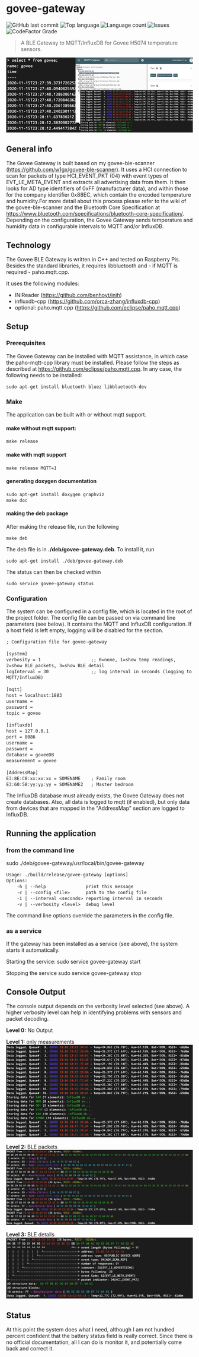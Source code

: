 # govee-gateway
![GitHub last commit](https://img.shields.io/github/last-commit/w1gx/govee-gateway?style=for-the-badge) ![Top language](https://img.shields.io/github/languages/top/w1gx/govee-gateway?style=for-the-badge) ![Language count](https://img.shields.io/github/languages/count/w1gx/govee-gateway?style=for-the-badge) ![Issues](https://img.shields.io/github/issues/w1gx/govee-gateway?style=for-the-badge) ![CodeFactor Grade](https://img.shields.io/codefactor/grade/github/w1gx/govee-gateway?style=for-the-badge) 
>A BLE Gateway to MQTT/InfluxDB for Govee H5074 temperature sensors.

![title](./img/title.png)

## General info
The Govee Gateway is built based on my govee-ble-scanner (https://github.com/w1gx/govee-ble-scanner). It uses a HCI connection to scan for packets of type HCI_EVENT_PKT (04) with event types of EVT_LE_META_EVENT and extracts all advertising data from them. It then looks for AD type identifiers of 0xFF (manufacturer data), and within those for the company identifier 0x88EC, which contain the encoded temperature and humidity.For more detail about this process please refer to the wiki of the govee-ble-scanner and the Bluetooth Core Specification at https://www.bluetooth.com/specifications/bluetooth-core-specification/.
Depending on the configuration, the Govee Gateway sends temperature and humidity data in configurable intervals to MQTT and/or InfluxDB.

## Technology

The Govee BLE Gateway is written in C++ and tested on Raspberry Pis. Besides the standard libraries, it requires libbluetooth and - if MQTT is required - paho.mqtt.cpp.

It uses the following modules:
- INIReader (https://github.com/benhoyt/inih)
- influxdb-cpp (https://github.com/orca-zhang/influxdb-cpp)
- optional: paho.mqtt.cpp (https://github.com/eclipse/paho.mqtt.cpp)

## Setup
### Prerequisites
The Govee Gateway can be installed with MQTT assistance, in which case the paho-mqtt-cpp library must be installed. Please follow the steps as described at https://github.com/eclipse/paho.mqtt.cpp.
In any case, the following needs to be installed:

	sudo apt-get install bluetooth bluez libbluetooth-dev

### Make
The application can be built with or without mqtt support.
#### make without mqtt support:
	make release
#### make with mqtt support
	make release MQTT=1

#### generating doxygen documentation
	sudo apt-get install doxygen graphviz
	make doc

#### making the deb package

After making the release file, run the following

	make deb

The deb file is in **./deb/govee-gateway.deb**. To install it, run

	sudo apt-get install ./deb/govee-gateway.deb

The status can then be checked within

	sudo service govee-gateway status


### Configuration

The system can be configured in a config file, which is located in the root of the project folder. The config file can be passed on via command line parameters (see below). It contains the MQTT and InfluxDB configuration. If a host field is left empty, logging will be disabled for the section.

	; Configuration file for govee-gateway

	[system]
	verbosity = 1                   ;; 0=none, 1=show temp readings, 2=show BLE packets, 3=show BLE detail
	logInterval = 30                ;; log interval in seconds (logging to MQTT/InfluxDB)

	[mqtt]
	host = localhost:1883
	username =
	password =
	topic = govee

	[influxdb]
	host = 127.0.0.1
	port = 8086
	username =
	password =
	database = goveeDB
	measurement = govee

	[AddressMap]
	E3:8E:C8:xx:xx:xx = SOMENAME    ; Family room
	E3:60:58:yy:yy:yy = SOMENAME2   ; Master bedroom

The InfluxDB database must already exists, the Govee Gateway does not create databases. Also, all data is logged to mqtt (if enabled), but only data from devices that are mapped in the "AddressMap" section are logged to InfluxDB.

## Running the application


### from the command line

sudo ./deb/govee-gateway/usr/local/bin/govee-gateway

	Usage: ./build/release/govee-gateway [options]
  	Options:
    	-h | --help               print this message
    	-c | --config <file>      path to the config file
    	-i | --interval <seconds> reporting interval in seconds
    	-v | --verbosity <level>  debug level

The command line options override the parameters in the config file.

### as a service

If the gateway has been installed as a service (see above), the system starts it automatically.

Starting the service:
    sudo service govee-gateway start

Stopping the service
    sudo service govee-gateway stop


## Console Output

The console output depends on the verbosity level selected (see above). A higher verbosity level can help in identifying problems with sensors and packet decoding.

**Level 0:** No Output

**Level 1:** only measurements
![verbosity1](./img/verbosity1.png)

**Level 2:** BLE packets
![verbosity2](./img/verbosity2.png)

**Level 3:** BLE details
![verbosity3](./img/verbosity3.png)


## Status
At this point the system does what I need, although I am not hundred percent confident that the battery status field is really correct. Since there is no official documentation, all I can do is monitor it, and potentially come back and correct it.
